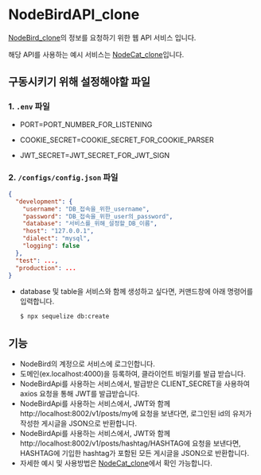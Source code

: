 # NodeBirdAPI_clone

[NodeBird_clone](https://github.com/yamkim/NodeBird_clone)의 정보를 요청하기 위한 웹 API 서비스 입니다.

해당 API를 사용하는 예시 서비스는 [NodeCat_clone](https://github.com/yamkim/NodeCat_clone)입니다.

## 구동시키기 위해 설정해야할 파일

### 1. `.env` 파일

- PORT=PORT_NUMBER_FOR_LISTENING

- COOKIE_SECRET=COOKIE_SECRET_FOR_COOKIE_PARSER
- JWT_SECRET=JWT_SECRET_FOR_JWT_SIGN

### 2. `/configs/config.json` 파일

``` json
{
  "development": {
    "username": "DB_접속을_위한_username",
    "password": "DB_접속을_위한_user의_password",
    "database": "서비스를_위해_설정할_DB_이름",
    "host": "127.0.0.1",
    "dialect": "mysql",
    "logging": false
  },
  "test": ...,
  "production": ...
}
```

- database 및 table을 서비스와 함께 생성하고 싶다면, 커맨드창에 아래 명령어를 입력합니다.

  ``` bash
  $ npx sequelize db:create
  ```

## 기능

- NodeBird의 계정으로 서비스에 로그인합니다.
- 도메인(ex.localhost:4000)을 등록하여, 클라이언트 비밀키를 발급 받습니다.
- NodeBirdApi를 사용하는 서비스에서, 발급받은 CLIENT_SECRET을 사용하여 axios 요청을 통해 JWT를 발급받습니다.
- NodeBirdApi를 사용하는 서비스에서, JWT와 함께 http://localhost:8002/v1/posts/my에 요청을 보낸다면, 로그인된 id의 유저가 작성한 게시글을 JSON으로 반환합니다.
- NodeBirdApi를 사용하는 서비스에서, JWT와 함께 http://localhost:8002/v1/posts/hashtag/HASHTAG에 요청을 보낸다면, HASHTAG에 기입한 hashtag가 포함된 모든 게시글을 JSON으로 반환합니다.
- 자세한 예시 및 사용방법은  [NodeCat_clone](https://github.com/yamkim/NodeCat_clone)에서 확인 가능합니다.
